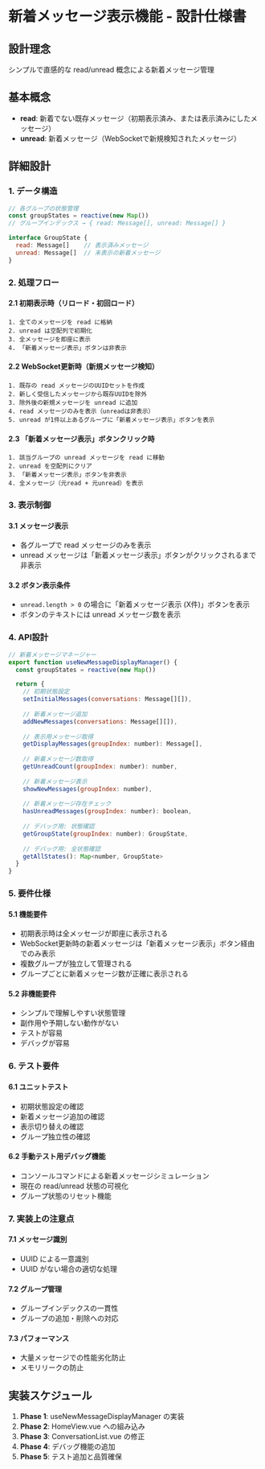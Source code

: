 # 新着メッセージ表示機能 - 設計仕様書

## 設計理念

シンプルで直感的な read/unread 概念による新着メッセージ管理

## 基本概念

- **read**: 新着でない既存メッセージ（初期表示済み、または表示済みにしたメッセージ）
- **unread**: 新着メッセージ（WebSocketで新規検知されたメッセージ）

## 詳細設計

### 1. データ構造

```javascript
// 各グループの状態管理
const groupStates = reactive(new Map()) 
// グループインデックス → { read: Message[], unread: Message[] }

interface GroupState {
  read: Message[]    // 表示済みメッセージ
  unread: Message[]  // 未表示の新着メッセージ
}
```

### 2. 処理フロー

#### 2.1 初期表示時（リロード・初回ロード）
```
1. 全てのメッセージを read に格納
2. unread は空配列で初期化
3. 全メッセージを即座に表示
4. 「新着メッセージ表示」ボタンは非表示
```

#### 2.2 WebSocket更新時（新規メッセージ検知）
```
1. 既存の read メッセージのUUIDセットを作成
2. 新しく受信したメッセージから既存UUIDを除外
3. 除外後の新規メッセージを unread に追加
4. read メッセージのみを表示（unreadは非表示）
5. unread が1件以上あるグループに「新着メッセージ表示」ボタンを表示
```

#### 2.3 「新着メッセージ表示」ボタンクリック時
```
1. 該当グループの unread メッセージを read に移動
2. unread を空配列にクリア
3. 「新着メッセージ表示」ボタンを非表示
4. 全メッセージ（元read + 元unread）を表示
```

### 3. 表示制御

#### 3.1 メッセージ表示
- 各グループで read メッセージのみを表示
- unread メッセージは「新着メッセージ表示」ボタンがクリックされるまで非表示

#### 3.2 ボタン表示条件
- `unread.length > 0` の場合に「新着メッセージ表示 (X件)」ボタンを表示
- ボタンのテキストには unread メッセージ数を表示

### 4. API設計

```javascript
// 新着メッセージマネージャー
export function useNewMessageDisplayManager() {
  const groupStates = reactive(new Map())

  return {
    // 初期状態設定
    setInitialMessages(conversations: Message[][]),
    
    // 新着メッセージ追加
    addNewMessages(conversations: Message[][]),
    
    // 表示用メッセージ取得
    getDisplayMessages(groupIndex: number): Message[],
    
    // 新着メッセージ数取得
    getUnreadCount(groupIndex: number): number,
    
    // 新着メッセージ表示
    showNewMessages(groupIndex: number),
    
    // 新着メッセージ存在チェック
    hasUnreadMessages(groupIndex: number): boolean,
    
    // デバッグ用: 状態確認
    getGroupState(groupIndex: number): GroupState,
    
    // デバッグ用: 全状態確認
    getAllStates(): Map<number, GroupState>
  }
}
```

### 5. 要件仕様

#### 5.1 機能要件
- 初期表示時は全メッセージが即座に表示される
- WebSocket更新時の新着メッセージは「新着メッセージ表示」ボタン経由でのみ表示
- 複数グループが独立して管理される
- グループごとに新着メッセージ数が正確に表示される

#### 5.2 非機能要件
- シンプルで理解しやすい状態管理
- 副作用や予期しない動作がない
- テストが容易
- デバッグが容易

### 6. テスト要件

#### 6.1 ユニットテスト
- 初期状態設定の確認
- 新着メッセージ追加の確認
- 表示切り替えの確認
- グループ独立性の確認

#### 6.2 手動テスト用デバッグ機能
- コンソールコマンドによる新着メッセージシミュレーション
- 現在の read/unread 状態の可視化
- グループ状態のリセット機能

### 7. 実装上の注意点

#### 7.1 メッセージ識別
- UUID による一意識別
- UUID がない場合の適切な処理

#### 7.2 グループ管理
- グループインデックスの一貫性
- グループの追加・削除への対応

#### 7.3 パフォーマンス
- 大量メッセージでの性能劣化防止
- メモリリークの防止

## 実装スケジュール

1. **Phase 1**: useNewMessageDisplayManager の実装
2. **Phase 2**: HomeView.vue への組み込み
3. **Phase 3**: ConversationList.vue の修正
4. **Phase 4**: デバッグ機能の追加
5. **Phase 5**: テスト追加と品質確保